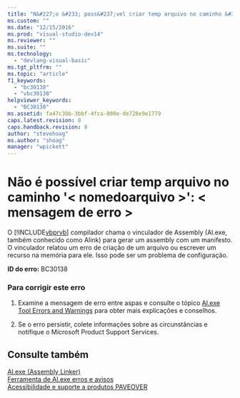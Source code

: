 ```yaml
---
title: "N&#227;o &#233; poss&#237;vel criar temp arquivo no caminho &#39;&lt; nomedoarquivo &gt;&#39;: &lt; mensagem de erro &gt; | Microsoft Docs"
ms.custom: ""
ms.date: "12/15/2016"
ms.prod: "visual-studio-dev14"
ms.reviewer: ""
ms.suite: ""
ms.technology: 
  - "devlang-visual-basic"
ms.tgt_pltfrm: ""
ms.topic: "article"
f1_keywords: 
  - "bc30138"
  - "vbc30138"
helpviewer_keywords: 
  - "BC30138"
ms.assetid: fa47c3bb-3bbf-4fca-800e-de728e9e1779
caps.latest.revision: 8
caps.handback.revision: 8
author: "stevehoag"
ms.author: "shoag"
manager: "wpickett"
---
```

# N&#227;o &#233; poss&#237;vel criar temp arquivo no caminho &#39;&lt; nomedoarquivo &gt;&#39;: &lt; mensagem de erro &gt;
O [!INCLUDE[vbprvb](../code-quality/includes/vbprvb_md.md)] compilador chama o vinculador de Assembly \(Al.exe, também conhecido como Alink\) para gerar um assembly com um manifesto. O vinculador relatou um erro de criação de um arquivo ou escrever um recurso na memória para ele. Isso pode ser um problema de configuração.  
  
 **ID do erro:** BC30138  
  
### Para corrigir este erro  
  
1.  Examine a mensagem de erro entre aspas e consulte o tópico [Al.exe Tool Errors and Warnings](http://msdn.microsoft.com/pt-br/7f125d49-0a03-47a6-9ba9-d61a679a7d4b) para obter mais explicações e conselhos.  
  
2.  Se o erro persistir, colete informações sobre as circunstâncias e notifique o Microsoft Product Support Services.  
  
## Consulte também  
 [Al.exe \(Assembly Linker\)](../Topic/Al.exe%20\(Assembly%20Linker\).md)   
 [Ferramenta de Al.exe erros e avisos](http://msdn.microsoft.com/pt-br/7f125d49-0a03-47a6-9ba9-d61a679a7d4b)   
 [Acessibilidade e suporte a produtos PAVEOVER](http://msdn.microsoft.com/pt-br/14e1d293-7b6d-40a6-bf3e-a92f8ee6c88c)